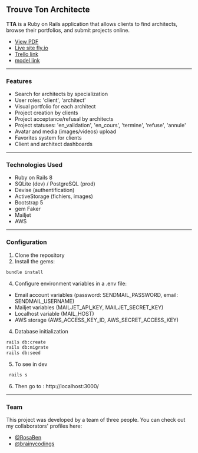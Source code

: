 ## Trouve Ton Architecte


**TTA** is a Ruby on Rails application that allows clients to find architects, browse their portfolios, and submit projects online.
- [View PDF](https://drive.google.com/file/d/1HfiI2k1e2NMPfCapolGFQAa1RxHKRXY2/view?usp=drive_link)
- [Live site fly.io ](https://ttaforkv2.fly.dev/architects)
- [Trello link](https://trello.com/b/8Sy2TZKc/tableau-tta)
- [model link](https://design.penpot.app/#/view?file-id=5ddfd2fc-95bd-818a-8006-79a2bfbcaa99&page-id=e0a3e806-3765-808f-8006-7d5544e892b4&section=interactions&index=0&share-id=1ff88ee3-5b73-8005-8006-8cb9d8602da8)
---

### Features

- Search for architects by specialization  
- User roles: 'client', 'architect'  
- Visual portfolio for each architect  
- Project creation by clients  
- Project acceptance/refusal by architects  
- Project statuses: 'en_validation', 'en_cours', 'termine', 'refuse', 'annule' 
- Avatar and media (images/videos) upload  
- Favorites system for clients  
- Client and architect dashboards  
---

### Technologies Used

- Ruby on Rails 8
- SQLite (dev) / PostgreSQL (prod)
- Devise (authentification)
- ActiveStorage (fichiers, images)
- Bootstrap 5
- gem Faker
- Mailjet
- AWS
---

### Configuration

 1. Clone the repository
 2. Install the gems:
   ```bash
   bundle install
   ```
 4. Configure environment variables in a .env file:
   - Email account variables (password: SENDMAIL_PASSWORD, email: SENDMAIL_USERNAME)
   - Mailjet variables (MAILJET_API_KEY, MAILJET_SECRET_KEY)
   - Localhost variable (MAIL_HOST)
   - AWS storage (AWS_ACCESS_KEY_ID, AWS_SECRET_ACCESS_KEY)

4. Database initialization
  ```bash
  rails db:create
  rails db:migrate
  rails db:seed
  ```
  
5. To see in dev
 ```bash
  rails s
  ```
6. Then go to : http://localhost:3000/

---
### Team

This project was developed by a team of three people. You can check out my collaborators' profiles here:

- [@RosaBen](https://github.com/RosaBen)
- [@brainycodings](https://github.com/brainycodings)
